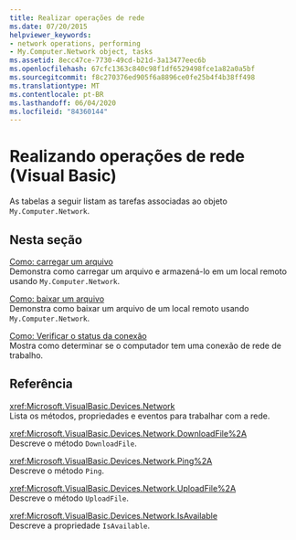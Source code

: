```yaml
---
title: Realizar operações de rede
ms.date: 07/20/2015
helpviewer_keywords:
- network operations, performing
- My.Computer.Network object, tasks
ms.assetid: 8ecc47ce-7730-49cd-b21d-3a13477eec6b
ms.openlocfilehash: 67cfc1363c840c98f1df6529498fce1a82a0a5bf
ms.sourcegitcommit: f8c270376ed905f6a8896ce0fe25b4f4b38ff498
ms.translationtype: MT
ms.contentlocale: pt-BR
ms.lasthandoff: 06/04/2020
ms.locfileid: "84360144"
---
```

# <a name="performing-network-operations-visual-basic"></a>Realizando operações de rede (Visual Basic)

As tabelas a seguir listam as tarefas associadas ao objeto `My.Computer.Network`.  
  
## <a name="in-this-section"></a>Nesta seção  

 [Como: carregar um arquivo](how-to-upload-a-file.md)  
 Demonstra como carregar um arquivo e armazená-lo em um local remoto usando `My.Computer.Network`.  
  
 [Como: baixar um arquivo](how-to-download-a-file.md)  
 Demonstra como baixar um arquivo de um local remoto usando `My.Computer.Network`.  
  
 [Como: Verificar o status da conexão](how-to-check-connection-status.md)  
 Mostra como determinar se o computador tem uma conexão de rede de trabalho.  
  
## <a name="reference"></a>Referência  

 <xref:Microsoft.VisualBasic.Devices.Network>  
 Lista os métodos, propriedades e eventos para trabalhar com a rede.  
  
 <xref:Microsoft.VisualBasic.Devices.Network.DownloadFile%2A>  
 Descreve o método `DownloadFile`.  
  
 <xref:Microsoft.VisualBasic.Devices.Network.Ping%2A>  
 Descreve o método `Ping`.  
  
 <xref:Microsoft.VisualBasic.Devices.Network.UploadFile%2A>  
 Descreve o método `UploadFile`.  
  
 <xref:Microsoft.VisualBasic.Devices.Network.IsAvailable>  
 Descreve a propriedade `IsAvailable`.
